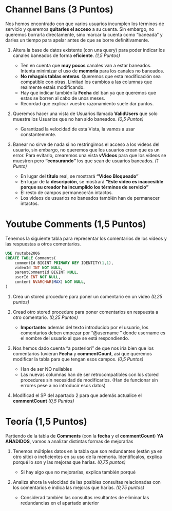 

# Channel Bans (3 Puntos)

Nos hemos encontrado con que varios usuarios incumplen los términos de servicio y queremos **quitarles el acceso** a su cuenta. Sin embargo, no queremos borrarla directamente, sino marcar la cuenta como “baneada” y darles un tiempo para apelar antes de que se borre definitivamente.

1. Altera la base de datos existente (con una query) para poder indicar los canales baneados de forma **eficiente**. *(1,5 Puntos)*
	- Ten en cuenta que **muy pocos** canales van a estar baneados. Intenta minimizar el uso de **memoria** para los canales no baneados.
	- **No rehagais tablas enteras**. Queremos que esta modificación sea compatible con otras. Limitad los cambios a las columnas que realmente estais modificando.
	- Hay que indicar también la **Fecha** del ban ya que queremos que estas se borren al cabo de unos meses.
	- Recordad que explicar vuestro razonamiento suele dar puntos.

2. Queremos hacer una vista de Usuarios llamada **ValidUsers** que solo muestre los Usuarios que no han sido baneados. *(0,5 Puntos)*
	- Garantizad la velocidad de esta Vista, la vamos a usar constantemente.

3. Banear no sirve de nada si no restringimos el acceso a los vídeos del usuario, sin embargo, no queremos que los usuarios crean que es un error. Para evitarlo, crearemos una vista **vVideos** para que los vídeos se muestren pero **“censurando”** los que sean de usuarios baneados. *(1 Punto)*
	- En lugar del **título** real, se mostrará **“Video Bloqueado”**
	- En lugar de la **descripción**, se mostrará **“Este video es inaccesible porque su creador ha incumplido los términos de servicio”**
	- El resto de campos permanecerán intactos.
	- Los videos de usuarios no baneados también han de permanecer intactos.


# Youtube Comments (1,5 Puntos)

Tenemos la siguiente tabla para representar los comentarios de los vídeos y las respuestas a otros comentarios. 

```SQL
USE Youtube2006
CREATE TABLE Comments(
	commentId BIGINT PRIMARY KEY IDENTITY(1,1),
	videoId INT NOT NULL,
	parentCommentId BIGINT NULL,
	userId INT NOT NULL,
	content NVARCHAR(MAX) NOT NULL,
)
```

1. Crea un stored procedure para poner un comentario en un vídeo *(0,25 puntos)*

2. Cread otro stored procedure para poner comentarios en respuesta a otro comentario. *(0,25 Puntos)*
	- **Importante:** además del texto introducido por el usuario, los comentarios deben empezar por “@username ” donde username es el nombre del usuario al que se está respondiendo.

3. Nos hemos dado cuenta “a posteriori” de que nos iría bien que los comentarios tuvieran **Fecha** y **commentCount**, así que queremos modificar la tabla para que tengan esos campos. *(0,5 Puntos)*
	- Han de ser NO nullables
	- Las nuevas columnas han de ser retrocompatibles con los stored procedures sin necesidad de modificarlos. (Han de funcionar sin errores pese a no introducir esos datos)

4. Modificad el SP del apartado 2 para que además actualice el **commentCount** *(0,5 Puntos)*

# Teoría (1,5 Puntos)

Partiendo de la tabla de **Comments** (con la **fecha** y el **commentCount**) **YA AÑADIDOS**, vamos a analizar distintas formas de mejorarlas

1. Tenemos múltiples datos en la tabla que son redundantes (están ya en otro sitio) o ineficientes en su uso de la memoria. Identifícalos, explica porqué lo son y las mejoras que harías. *(0,75 puntos)*
	- Si hay algo que no mejorarías, explica también porqué

2. Analiza ahora la velocidad de las posibles consultas relacionadas con los comentarios e indica las mejoras que harías. *(0,75 puntos)*
	- Considerad también las consultas resultantes de eliminar las redundancias en el apartado anterior

